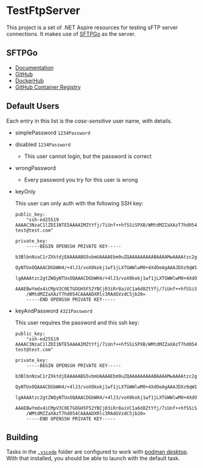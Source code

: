 # TestFtpServer

This project is a set of .NET Aspire resources for testing sFTP server connections. It makes use of [SFTPGo](https://sftpgo.com/) as the server.

## SFTPGo

- [Documentation](https://docs.sftpgo.com/latest/)
- [GitHub](https://github.com/drakkan/sftpgo)
- [DockerHub](https://hub.docker.com/r/drakkan/sftpgo)
- [GitHub Container Registry](https://github.com/drakkan/sftpgo/pkgs/container/sftpgo)

## Default Users

Each entry in this list is the _case-sensitive_ user name, with details.

- simplePassword `1234Password`
- disabled `1234Password`
  - This user cannot login, but the password is correct
- wrongPassword
  - Every password you try for this user is wrong
- keyOnly

  This user can only auth with the following SSH key:

  ```text
  public_key:
      "ssh-ed25519 AAAAC3NzaC1lZDI1NTE5AAAAIMZtYfj/7iUnf++hfSSiSPXB/WMtdMZZaXAzT7hd054C test@test.com"
  
  private_key:
      -----BEGIN OPENSSH PRIVATE KEY-----
      b3BlbnNzaC1rZXktdjEAAAAABG5vbmUAAAAEbm9uZQAAAAAAAAABAAAAMwAAAAtzc2gtZW
      QyNTUxOQAAACDGbWH4/+4lJ3/voX0kokj1wf1jLXTGWWlwM0+4XdOeAgAAAJDXz9qW18/a
      lgAAAAtzc2gtZWQyNTUxOQAAACDGbWH4/+4lJ3/voX0kokj1wf1jLXTGWWlwM0+4XdOeAg
      AAAEBwYmdx4iCMpV3C0E7GOGH5F52YBCj03iRr8aiVC1a6d8ZtYfj/7iUnf++hfSSiSPXB
      /WMtdMZZaXAzT7hd054CAAAADXRlc3RAdGVzdC5jb20=
      -----END OPENSSH PRIVATE KEY-----
  ```

- keyAndPassword `4321Password`

  This user requires the password and this ssh key:

  ```text
  public_key:
      "ssh-ed25519 AAAAC3NzaC1lZDI1NTE5AAAAIMZtYfj/7iUnf++hfSSiSPXB/WMtdMZZaXAzT7hd054C test@test.com"
  
  private_key:
      -----BEGIN OPENSSH PRIVATE KEY-----
      b3BlbnNzaC1rZXktdjEAAAAABG5vbmUAAAAEbm9uZQAAAAAAAAABAAAAMwAAAAtzc2gtZW
      QyNTUxOQAAACDGbWH4/+4lJ3/voX0kokj1wf1jLXTGWWlwM0+4XdOeAgAAAJDXz9qW18/a
      lgAAAAtzc2gtZWQyNTUxOQAAACDGbWH4/+4lJ3/voX0kokj1wf1jLXTGWWlwM0+4XdOeAg
      AAAEBwYmdx4iCMpV3C0E7GOGH5F52YBCj03iRr8aiVC1a6d8ZtYfj/7iUnf++hfSSiSPXB
      /WMtdMZZaXAzT7hd054CAAAADXRlc3RAdGVzdC5jb20=
      -----END OPENSSH PRIVATE KEY-----
  ```

## Building

Tasks in the [`.vscode`](.vscode/) folder are configured to work with [podman desktop](https://podman-desktop.io/). With that installed, you should be able to launch with the default task.
